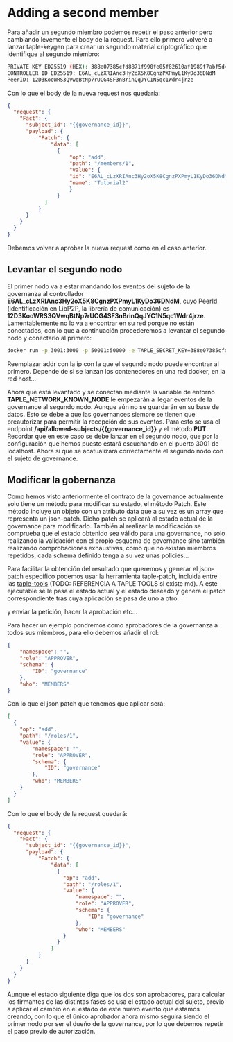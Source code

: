 # Adding a second member

Para añadir un segundo miembro podemos repetir el paso anterior pero cambiando levemente el body de la request. Para ello primero volveré a lanzar taple-keygen para crear un segundo material criptográfico que identifique al segundo miembro:

```bash
PRIVATE KEY ED25519 (HEX): 388e07385cfd8871f990fe05f82610af1989f7abf5d4e42884c8337498086ba0
CONTROLLER ID ED25519: E6AL_cLzXRIAnc3Hy2oX5K8CgnzPXPmyL1KyDo36DNdM
PeerID: 12D3KooWRS3QVwqBtNp7rUCG4SF3nBrinQqJYC1N5qc1Wdr4jrze
```

Con lo que el body de la nueva request nos quedaría:

```json
{
  "request": {
    "Fact": {
      "subject_id": "{{governance_id}}",
      "payload": {
          "Patch": {
              "data": [
                {
                    "op": "add",
                    "path": "/members/1",
                    "value": {
                    "id": "E6AL_cLzXRIAnc3Hy2oX5K8CgnzPXPmyL1KyDo36DNdM",
                    "name": "Tutorial2"
                    }
                }
            ]
          }
      }
    }
  }
}
```

Debemos volver a aprobar la nueva request como en el caso anterior.

## Levantar el segundo nodo

El primer nodo va a estar mandando los eventos del sujeto de la governanza al controllador **E6AL_cLzXRIAnc3Hy2oX5K8CgnzPXPmyL1KyDo36DNdM**, cuyo PeerId (identificación en LibP2P, la librería de comunicación) es **12D3KooWRS3QVwqBtNp7rUCG4SF3nBrinQqJYC1N5qc1Wdr4jrze**. Lamentablemente no lo va a encontrar en su red porque no están conectados, con lo que a continuación procederemos a levantar el segundo nodo y conectarlo al primero:

```bash
docker run -p 3001:3000 -p 50001:50000 -e TAPLE_SECRET_KEY=388e07385cfd8871f990fe05f82610af1989f7abf5d4e42884c8337498086ba0 -e TAPLE_HTTP=true opencanarias/taple-client:0.2 -e TAPLE_NETWORK_KNOWN_NODE=/ip4/{addr}/tcp/50000/p2p/12D3KooWLXexpg81PjdjnrhmHUxN7U5EtfXJgr9cahei1SJ9Ub3B -e TAPLE_NETWORK_LISTEN_ADDR=/ip4/0.0.0.0/tcp/50000
```

Reemplazar addr con la ip con la que el segundo nodo puede encontrar al primero. Depende de si se lanzan los contenedores en una red docker, en la red host...

Ahora que está levantado y se conectan mediante la variable de entorno **TAPLE_NETWORK_KNOWN_NODE** le empezarán a llegar eventos de la governance al segundo nodo. Aunque aún no se guardarán en su base de datos. Esto se debe a que las governances siempre se tienen que preautorizar para permitir la recepción de sus eventos. Para esto se usa el endpoint **/api/allowed-subjects/{{governance_id}}** y el método **PUT**. Recordar que en este caso se debe lanzar en el segundo nodo, que por la configuración que hemos puesto estará escuchando en el puerto 3001 de localhost. Ahora sí que se acatualizará correctamente el segundo nodo con el sujeto de governance.

## Modificar la gobernanza

Como hemos visto anteriormente el contrato de la governance actualmente solo tiene un método para modificar su estado, el método Patch. Este método incluye un objeto con un atributo data que a su vez es un array que representa un json-patch. Dicho patch se aplicará al estado actual de la governance para modificarlo. También al realizar la modificación se comprueba que el estado obtenido sea válido para una governance, no solo realizando la validación con el propio esquema de governance sino también realizando comprobaciones exhaustivas, como que no existan miembros repetidos, cada schema definido tenga a su vez unas policies...

Para facilitar la obtención del resultado que queremos y generar el json-patch específico podemos usar la herramienta taple-patch, incluida entre las [taple-tools]([](https://hub.docker.com/r/opencanarias/taple-tools)) (TODO: REFERENCIA A TAPLE TOOLS si existe md). A este ejecutable se le pasa el estado actual y el estado deseado y genera el patch correspondiente tras cuya aplicación se pasa de uno a otro.

y enviar la petición, hacer la aprobación etc...

Para hacer un ejemplo pondremos como aprobadores de la governanza a todos sus miembros, para ello debemos añadir el rol:

```json
{
    "namespace": "",
    "role": "APPROVER",
    "schema": {
        "ID": "governance"
    },
    "who": "MEMBERS"
}
```

Con lo que el json patch que tenemos que aplicar será:

```json
[
  {
    "op": "add",
    "path": "/roles/1",
    "value": {
        "namespace": "",
        "role": "APPROVER",
        "schema": {
            "ID": "governance"
        },
        "who": "MEMBERS"
    }
  }
]
```

Con lo que el body de la request quedará:

```json
{
  "request": {
    "Fact": {
      "subject_id": "{{governance_id}}",
      "payload": {
          "Patch": {
              "data": [
                {
                  "op": "add",
                  "path": "/roles/1",
                  "value": {
                      "namespace": "",
                      "role": "APPROVER",
                      "schema": {
                          "ID": "governance"
                      },
                      "who": "MEMBERS"
                  }
                }
              ]
          }
      }
    }
  }
}
```

Aunque el estado siguiente diga que los dos son aprobadores, para calcular los firmantes de las distintas fases se usa el estado actual del sujeto, previo a aplicar el cambio en el estado de este nuevo evento que estamos creando, con lo que el único aprobador ahora mismo seguirá siendo el primer nodo por ser el dueño de la governance, por lo que debemos repetir el paso previo de autorización.
